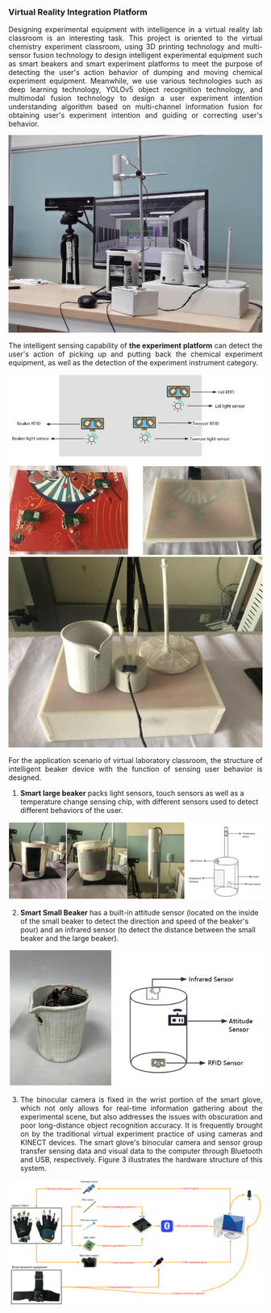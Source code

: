 <h3>Virtual Reality Integration Platform</h3>

<p style="text-align:justify">Designing experimental equipment with intelligence in a virtual reality lab classroom is an interesting task. This project is oriented to the virtual chemistry experiment classroom, using 3D printing technology and multi-sensor fusion technology to design intelligent experimental equipment such as smart beakers and smart experiment platforms to meet the purpose of detecting the user's action behavior of dumping and moving chemical experiment equipment. Meanwhile, we use various technologies such as deep learning technology, YOLOv5 object recognition technology, and multimodal fusion technology to design a user experiment intention understanding algorithm based on multi-channel information fusion for obtaining user's experiment intention and guiding or correcting user's behavior.</p>

<img src="/assets/img/vrip03.png">

<p style="text-align:justify">The intelligent sensing capability of <b>the experiment platform</b> can detect the user's action of picking up and putting back the chemical experiment equipment, as well as the detection of the experiment instrument category.</p>

<img src="/assets/img/vrip04.png">

<img src="/assets/img/vrip01.png">


<p style="text-align:justify">For the application scenario of virtual laboratory classroom, the structure of intelligent beaker device with the function of sensing user behavior is designed.</p>

1. **Smart large beaker** packs light sensors, touch sensors as well as a temperature change sensing chip, with different sensors used to detect different behaviors of the user.

<img src="/assets/img/vrip05.png">


2. **Smart Small Beaker** has a built-in attitude sensor (located on the inside of the small beaker to detect the direction and speed of the beaker's pour) and an infrared sensor (to detect the distance between the small beaker and the large beaker).

<img src="/assets/img/vrip06.png">

3. <p style="text-align:justify">The binocular camera is fixed in the wrist portion of the smart glove, which not only allows for real-time information gathering about the experimental scene, but also addresses the issues with obscuration and poor long-distance object recognition accuracy. It is frequently brought on by the traditional virtual experiment practice of using cameras and KINECT devices. The smart glove's binocular camera and sensor group transfer sensing data and visual data to the computer through Bluetooth and USB, respectively. Figure 3 illustrates the hardware structure of this system.</p>

<img src="/assets/img/mrsg03.png">
